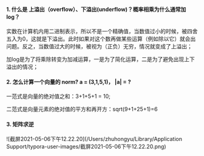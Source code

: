 #### 1. 什么是 上溢出（overflow）、下溢出(underflow)？概率相乘为什么通常加log？

实数在计算机内用二进制表示，所以不是一个精确值，当数值过小的时候，被四舍五入为0，这就是下溢出。此时如果对这个数再做某些运算（例如除以它）就会出问题。反之，当数值过大的时候，被视为（正负）无穷，情况就变成了上溢出；

加log是为了将乘除转变为加减运算，一是为了简化运算，二是为了避免出现上下溢出的情况；



#### 2. 怎么计算一个向量的 norm? a = (3,1,5,1)， |a| = ?

一范式是向量的绝对值之和：3+1+5+1 = 10;

二范式是向量元素的绝对值的平方和再开方：sqrt(9+1+25+1)=6



#### 3. 矩阵求逆

![截屏2021-05-06下午12.22.20](/Users/zhuhongyu/Library/Application Support/typora-user-images/截屏2021-05-06下午12.22.20.png)

